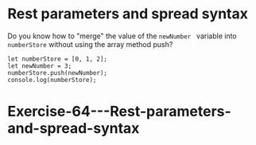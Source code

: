 # Rest parameters and spread syntax

Do you know how to "merge" the value of the `newNumber ` variable into `numberStore` without using the array method push?

```
let numberStore = [0, 1, 2];
let newNumber = 3;
numberStore.push(newNumber);
console.log(numberStore);
```
# Exercise-64---Rest-parameters-and-spread-syntax
